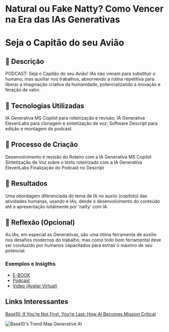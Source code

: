 # Natural ou Fake Natty? Como Vencer na Era das IAs Generativas

# Seja o Capitão do seu Avião

## 📒 Descrição
PODCAST: Seja o Capitão do seu Avião!
IAs não vieram para substituir o humano, mas auxiliar nos trabalhos, absorvendo a rotina repetitiva para liberar a imaginação criativa da humanidade, potencializando a inovação e feração de valor.

## 🤖 Tecnologias Utilizadas
IA Generativa MS Copilot para roteirização e revisão;
IA Generativa ElevenLabs para clonagem e sintetização de voz;
Software Descript para edição e montagem do podcast.

## 🧐 Processo de Criação
Desenvolvimento e revisão do Roteiro com a IA Generativa MS Copilot
Sintetização de Voz sobre o texto roteirizado com a IA Generativa ElevenLabs
Finalização do Podcast no Descript

## 🚀 Resultados
Uma obordagem diferenciada do tema de IA no auxiio (copiloto) das atividades humanas, usando e IAs, desde o desenvolvimento do conteúdo até a apresentação totalmente por 'natty' com IA.

## 💭 Reflexão (Opcional)
As IAs, em especial as Generativas, são uma ótima ferramenta de auxilio nos desafios modernos do trabalho, mas como todo bom ferramental deve ser conduzido por humanos capacitados para extrair o máximo de seu potencial. 


### Exemplos e Insigths

- [E-BOOK](/exemplos/E-BOOK.md)
- [Podcast](/exemplos/PODCAST.md)
- [Vídeo (Avatar Virtual)](/exemplos/VIDEO.md)

## Links Interessantes

[Base10: If You’re Not First, You’re Last: How AI Becomes Mission Critical](https://base10.vc/post/generative-ai-mission-critical/)

![Base10's Trend Map Generative AI](https://github.com/digitalinnovationone/lab-natty-or-not/assets/730492/f4df26e8-f8f7-4419-8252-c69d73ea930c)
